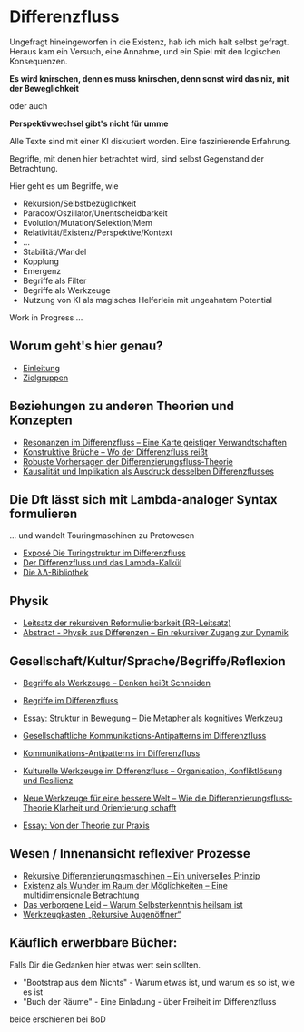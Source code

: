 # Differenzfluss

Ungefragt hineingeworfen in die Existenz, hab ich mich halt selbst gefragt.
Heraus kam ein Versuch, eine Annahme, und ein Spiel mit den logischen Konsequenzen.

**Es wird knirschen, denn es muss knirschen, denn sonst wird das nix, mit der Beweglichkeit**

oder auch

**Perspektivwechsel gibt's nicht für umme**

Alle Texte sind mit einer KI diskutiert worden.
Eine faszinierende Erfahrung.

Begriffe, mit denen hier betrachtet wird, sind selbst Gegenstand der Betrachtung.

Hier geht es um Begriffe, wie
- Rekursion/Selbstbezüglichkeit
- Paradox/Oszillator/Unentscheidbarkeit
- Evolution/Mutation/Selektion/Mem
- Relativität/Existenz/Perspektive/Kontext
- ...
- Stabilität/Wandel
- Kopplung
- Emergenz
- Begriffe als Filter
- Begriffe als Werkzeuge
- Nutzung von KI als magisches Helferlein mit ungeahntem Potential

Work in Progress ...

## Worum geht's hier genau?
- [Einleitung](Einleitung.md)
- [Zielgruppen](Zielgruppen.md)

## Beziehungen zu anderen Theorien und Konzepten
- [Resonanzen im Differenzfluss – Eine Karte geistiger Verwandtschaften](<Resonanzen im Differenzfluss – Eine Karte geistiger Verwandtschaften.md>)
- [Konstruktive Brüche – Wo der Differenzfluss reißt](<Konstruktive Brüche – Wo der Differenzfluss reißt.md>)
- [Robuste Vorhersagen der Differenzierungsfluss-Theorie](<Robuste Vorhersagen der Differenzierungsfluss-Theorie.md>)
- [Kausalität und Implikation als Ausdruck desselben Differenzflusses](<Kausalität und Implikation als Ausdruck desselben Differenzflusses.md>)

## Die Dft lässt sich mit Lambda-analoger Syntax formulieren
... und wandelt Touringmaschinen zu Protowesen
- [Exposé Die Turingstruktur im Differenzfluss](<Exposé Die Turingstruktur im Differenzfluss.md>)
- [Der Differenzfluss und das Lambda-Kalkül](<Der Differenzfluss und das Lambda-Kalkül.md>)
- [Die λΔ-Bibliothek](<Die λΔ-Bibliothek.md>)

## Physik
- [Leitsatz der rekursiven Reformulierbarkeit (RR-Leitsatz)](<Leitsatz der rekursiven Reformulierbarkeit (RR-Leitsatz).md>)
- [Abstract - Physik aus Differenzen – Ein rekursiver Zugang zur Dynamik](<Abstract - Physik aus Differenzen – Ein rekursiver Zugang zur Dynamik.md>)

## Gesellschaft/Kultur/Sprache/Begriffe/Reflexion
- [Begriffe als Werkzeuge – Denken heißt Schneiden](<Begriffe als Werkzeuge – Denken heißt Schneiden.md>)
- [Begriffe im Differenzfluss](<Begriffe im Differenzfluss.md>)
- [Essay: Struktur in Bewegung – Die Metapher als kognitives Werkzeug](<Essay Struktur in Bewegung – Die Metapher als kognitives Werkzeug.md>)

- [Gesellschaftliche Kommunikations-Antipatterns im Differenzfluss](<Gesellschaftliche Kommunikations-Antipatterns im Differenzfluss.md>)
- [Kommunikations-Antipatterns im Differenzfluss](<Kommunikations-Antipatterns im Differenzfluss.md>)
- [Kulturelle Werkzeuge im Differenzfluss – Organisation, Konfliktlösung und Resilienz](<Kulturelle Werkzeuge im Differenzfluss – Organisation, Konfliktlösung und Resilienz.md>)
- [Neue Werkzeuge für eine bessere Welt – Wie die Differenzierungsfluss-Theorie Klarheit und Orientierung schafft](<Neue Werkzeuge für eine bessere Welt – Wie die Differenzierungsfluss-Theorie Klarheit und Orientierung schafft.md>)
- [Essay: Von der Theorie zur Praxis](<essay-Von der Theorie zur Praxis.md>)


## Wesen / Innenansicht reflexiver Prozesse
- [Rekursive Differenzierungsmaschinen – Ein universelles Prinzip](<Rekursive Differenzierungsmaschinen – Ein universelles Prinzip.md>)
- [Existenz als Wunder im Raum der Möglichkeiten – Eine multidimensionale Betrachtung](<Existenz als Wunder im Raum der Möglichkeiten – Eine multidimensionale Betrachtung>)
- [Das verborgene Leid – Warum Selbsterkenntnis heilsam ist](<Das verborgene Leid – Warum Selbsterkenntnis heilsam ist.md>)  
- [Werkzeugkasten „Rekursive Augenöffner“](<Werkzeugkasten „Rekursive Augenöffner“.md>)


## Käuflich erwerbbare Bücher:
Falls Dir die Gedanken hier etwas wert sein sollten.
- "Bootstrap aus dem Nichts" - Warum etwas ist, und warum es so ist, wie es ist
- "Buch der Räume" - Eine Einladung - über Freiheit im Differenzfluss
  
beide erschienen bei BoD
